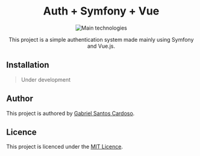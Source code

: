 <div align="center">

# Auth + Symfony + Vue

![Main technologies](https://go-skill-icons.vercel.app/api/icons?i=ts,vuejs,tailwindcss,daisyui,nodejs,php,symfony,mysql,docker,vscode,github,linux)

This project is a simple authentication system made mainly using Symfony and Vue.js.

</div>

## Installation

> Under development

## Author

This project is authored by [Gabriel Santos Cardoso](https://gabrielscardoso.com).

## Licence

This project is licenced under the [MIT Licence](LICENSE).
